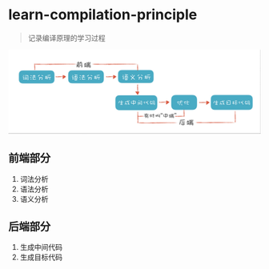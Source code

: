 # learn-compilation-principle

> 记录编译原理的学习过程

![编译原理](/assets/intro.jpg)

## 前端部分
1. 词法分析
2. 语法分析
3. 语义分析

## 后端部分
1. 生成中间代码
2. 生成目标代码
